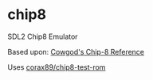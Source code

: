 # chip8

SDL2 Chip8 Emulator  

Based upon: [Cowgod's Chip-8 Reference](http://devernay.free.fr/hacks/chip8/C8TECH10.HTM)  

Uses [corax89/chip8-test-rom](https://github.com/corax89/chip8-test-rom)
